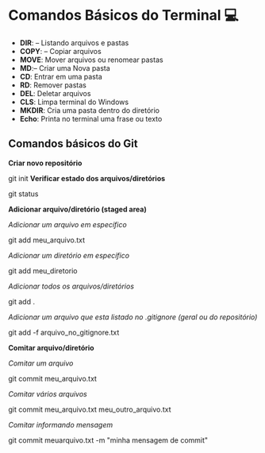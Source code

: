 
# Comandos Básicos do Terminal :computer:



- **DIR**: – Listando arquivos e pastas
- **COPY**: – Copiar arquivos
- **MOVE**: Mover arquivos ou renomear pastas
- **MD**:– Criar uma Nova pasta
- **CD**: Entrar em uma pasta
- **RD**: Remover pastas
- **DEL**: Deletar arquivos
- **CLS**: Limpa terminal do Windows
- **MKDIR**: Cria uma pasta dentro do diretório
- **Echo**: Printa  no terminal uma frase ou texto 

## Comandos básicos do Git

**Criar novo repositório**

git init
**Verificar estado dos arquivos/diretórios**

git status

**Adicionar arquivo/diretório (staged area)**

*Adicionar um arquivo em específico*

git add meu_arquivo.txt

*Adicionar um diretório em específico*

git add meu_diretorio

*Adicionar todos os arquivos/diretórios*

git add .	

*Adicionar um arquivo que esta listado no .gitignore (geral ou do repositório)*

git add -f arquivo_no_gitignore.txt

**Comitar arquivo/diretório**

*Comitar um arquivo*

git commit meu_arquivo.txt

*Comitar vários arquivos*

git commit meu_arquivo.txt meu_outro_arquivo.txt

*Comitar informando mensagem*

git commit meuarquivo.txt -m "minha mensagem de commit"







